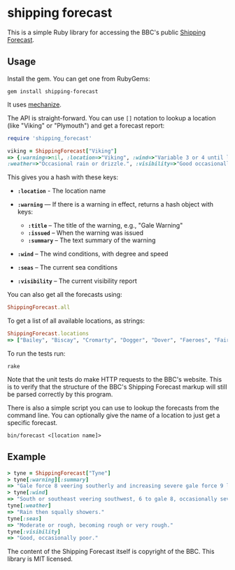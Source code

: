 shipping forecast
==================

This is a simple Ruby library for accessing the BBC's public [Shipping
Forecast](http://www.bbc.co.uk/weather/coast_and_sea/shipping_forecast).

Usage
-------

Install the gem. You can get one from RubyGems:

```
gem install shipping-forecast
```

It uses [mechanize](https://github.com/sparklemotion/mechanize).

The API is straight-forward. You can use `[]` notation to lookup
a location (like "Viking" or "Plymouth") and get a forecast report:

```ruby
require 'shipping_forecast'

viking = ShippingForecast["Viking"]
=> {:warning=>nil, :location=>"Viking", :wind=>"Variable 3 or 4 until later in west, otherwise southerly 4 or 5.", :seas=>"Slight or moderate.",
:weather=>"Occasional rain or drizzle.", :visibility=>"Good occasionally poor."}
```

This gives you a hash with these keys:

* **`:location`** - The location name
* **`:warning`** — If there is a warning in effect, returns a hash
object with keys:
   * **`:title`** – The title of the warning, e.g., "Gale Warning"
   * **`:issued`** – When the warning was issued
   * **`:summary`** – The text summary of the warning

* **`:wind`** – The wind conditions, with degree and speed

* **`:seas`** – The current sea conditions

* **`:visibility`** – The current visibility report

You can also get all the forecasts using:

```ruby
ShippingForecast.all
```

To get a list of all available locations, as strings:

```ruby
ShippingForecast.locations
=> ["Bailey", "Biscay", "Cromarty", "Dogger", "Dover", "Faeroes", "Fair Isle", "Fastnet", "Fisher", "FitzRoy", "Forth", "Forties", "German Bight", "Hebrides", "Humber", "Irish Sea", "Lundy", "Malin", "North Utsire", "Plymouth", "Portland", "Rockall", "Shannon", "Sole", "South Utsire", "Southeast Iceland", "Thames", "Trafalgar", "Tyne", "Viking", "Wight"]
```

To run the tests run:

```
rake
```

Note that the unit tests do make HTTP requests to the BBC's website.
This is to verify that the structure of the BBC's Shipping
Forecast markup will still be parsed correctly by this program.

There is also a simple script you can use to lookup the forecasts from
the command line. You can optionally give the name of a location to just
get a specific forecast.

```
bin/forecast <[location name]>
```

Example
---------

```ruby
> tyne = ShippingForecast["Tyne"]
> tyne[:warning][:summary]
=> "Gale force 8 veering southerly and increasing severe gale force 9 later"
> tyne[:wind]
=> "South or southeast veering southwest, 6 to gale 8, occasionally severe gale 9."
tyne[:weather]
=> "Rain then squally showers."
tyne[:seas]
=> "Moderate or rough, becoming rough or very rough."
tyne[:visibility]
=> "Good, occasionally poor."
```

The content of the Shipping Forecast itself is copyright of the BBC. This
library is MIT licensed.
